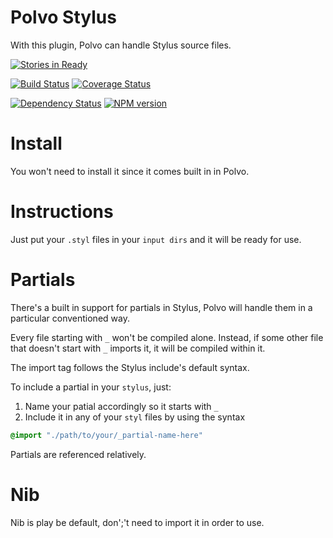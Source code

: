 # Polvo Stylus

With this plugin, Polvo can handle Stylus source files.

[![Stories in Ready](https://badge.waffle.io/polvo/polvo-stylus.png)](https://waffle.io/polvo/polvo-stylus)

[![Build Status](https://secure.travis-ci.org/polvo/polvo-stylus.png)](http://travis-ci.org/polvo/polvo-stylus) [![Coverage Status](https://coveralls.io/repos/polvo/polvo-stylus/badge.png)](https://coveralls.io/r/polvo/polvo-stylus)

[![Dependency Status](https://gemnasium.com/polvo/polvo-stylus.png)](https://gemnasium.com/polvo/polvo-stylus) [![NPM version](https://badge.fury.io/js/polvo-stylus.png)](http://badge.fury.io/js/polvo-stylus)

# Install

You won't need to install it since it comes built in in Polvo.

# Instructions

Just put your `.styl` files in your `input dirs` and it will be ready for use.

# Partials

There's a built in support for partials in Stylus, Polvo will handle them in a 
particular conventioned way.

Every file starting with `_` won't be compiled alone. Instead, if some other
file that doesn't start with `_` imports it, it will be compiled within it.

The import tag follows the Stylus include's default syntax.

To include a partial in your `stylus`, just:

 1. Name your patial accordingly so it starts with `_`
 1. Include it in any of your `styl` files by using the syntax

 ````css
 @import "./path/to/your/_partial-name-here"
 ````

 Partials are referenced relatively.

 # Nib

 Nib is play be default, don';'t need to import it in order to use.